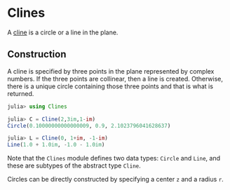 # Clines

A [cline](https://en.wikipedia.org/wiki/Generalised_circle) is a circle or a line in the plane. 

## Construction

A cline is specified by three points in the plane represented by complex numbers. If the three points are collinear, then a line is created. Otherwise, there is a unique circle containing those three points and that is what is returned.
```julia
julia> using Clines

julia> C = Cline(2,3im,1-im)
Circle(0.10000000000000009, 0.9, 2.1023796041628637)

julia> L = Cline(0, 1+im, -1-im)
Line(1.0 + 1.0im, -1.0 - 1.0im)
```
Note that the `Clines` module defines two data types: `Circle` and `Line`, and these are subtypes of the abstract type `Cline`.

Circles can be directly constructed by specifying a center `z` and a radius `r`.